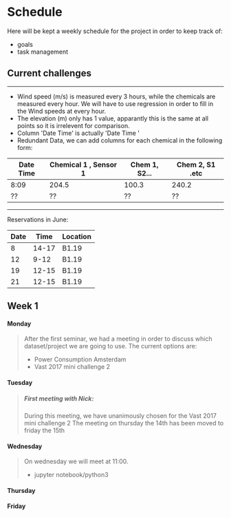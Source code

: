 
# Schedule
Here will be kept a weekly schedule for the project in order to keep track of:
- goals
- task management

## Current challenges

-----

- Wind speed (m/s) is measured every 3 hours, while the chemicals are measured every hour. We will have to use regression in order to fill in the Wind speeds at every hour.
- The elevation (m) only has 1 value, apparantly this is the same at all points so it is irrelevent for comparison.
- Column 'Date Time' is actually 'Date Time '
- Redundant Data, we can add columns for each chemical in the following form:
 
Date Time | Chemical 1 , Sensor 1 | Chem 1, S2... | Chem 2, S1 .etc
--- | --- | --- | ---
8:09 | 204.5 | 100.3 | 240.2
?? | ?? | ?? | ??

------
Reservations in June:

Date | Time | Location
---- | ---- | ----
8 | 14-17 | B1.19
12 | 9-12 | B1.19
19 | 12-15 | B1.19
21 | 12-15 | B1.19

## Week 1

#### Monday
> After the first seminar, we had a meeting in order to discuss which dataset/project we are going to use.
> The current options are:
>  - Power Consumption Amsterdam
>  - Vast 2017 mini challenge 2

#### Tuesday
> ##### First meeting with Nick:
> During this meeting, we have unanimously chosen for the Vast 2017 mini challenge 2
> The meeting on thursday the 14th has been moved to friday the 15th

#### Wednesday
> On wednesday we will meet at 11:00.
> - jupyter notebook/python3
#### Thursday
#### Friday
